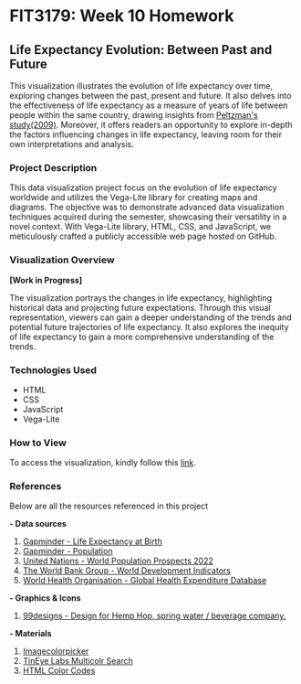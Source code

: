 # FIT3179: Week 10 Homework
## Life Expectancy Evolution: Between Past and Future

This visualization illustrates the evolution of life expectancy over time, exploring changes between the past, present and future. It also delves into the effectiveness of life expectancy as a measure of years of life between people within the same country, drawing insights from [Peltzman's study(2009)](https://www.aeaweb.org/articles?id=10.1257/jep.23.4.175). Moreover, it offers readers an opportunity to explore in-depth the factors influencing changes in life expectancy, leaving room for their own interpretations and analysis.

### Project Description

This data visualization project focus on the evolution of life expectancy worldwide and utilizes the Vega-Lite library for creating maps and diagrams. The objective was to demonstrate advanced data visualization techniques acquired during the semester, showcasing their versatility in a novel context. With Vega-Lite library, HTML, CSS, and JavaScript, we meticulously crafted a publicly accessible web page hosted on GitHub. 

### Visualization Overview

**[Work in Progress]**

The visualization portrays the changes in life expectancy, highlighting historical data and projecting future expectations. Through this visual representation, viewers can gain a deeper understanding of the trends and potential future trajectories of life expectancy. It also explores the inequity of life expectancy to gain a more comprehensive understanding of the trends.

### Technologies Used

- HTML
- CSS
- JavaScript
- Vega-Lite

### How to View

To access the visualization, kindly follow this [link](https://wendysun775.github.io/FIT3179-Week_10_Homework/).

### References

Below are all the resources referenced in this project

**- Data sources**

1.	[Gapminder - Life Expectancy at Birth](https://www.gapminder.org/data/documentation/gd004/)
2.	[Gapminder - Population](https://www.gapminder.org/data/documentation/gd003/)
3.	[United Nations - World Population Prospects 2022](https://population.un.org/wpp/Download/Standard/MostUsed/)
4.	[The World Bank Group - World Development Indicators](https://datacatalog.worldbank.org/search/dataset/0037712/World-Development-Indicators)
5.	[World Health Organisation - Global Health Expenditure Database](https://apps.who.int/nha/database/Select/Indicators/en)

**- Graphics & Icons**

1.	[99designs - Design for Hemp Hop, spring water / beverage company.](https://99designs.com.au/profiles/tonitrix/designs/1766509)
 
 **- Materials**
 
1.	[Imagecolorpicker](https://imagecolorpicker.com/)
2.	[TinEye Labs Multicolr Search](https://labs.tineye.com/color/) 
3.	[HTML Color Codes](https://htmlcolorcodes.com/)







